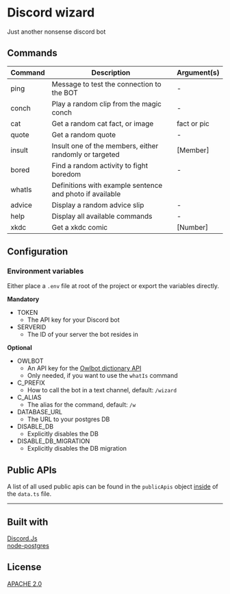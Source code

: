 # Discord wizard

Just another nonsense discord bot

## Commands

| Command | Description | Argument(s) |
| --- | --- | --- |
| ping | Message to test the connection to the BOT | - |
| conch | Play a random clip from the magic conch | - |
| cat | Get a random cat fact, or image | fact or pic |
| quote | Get a random quote | - |
| insult | Insult one of the members, either randomly or targeted | [Member] |
| bored | Find a random activity to fight boredom | - |
| whatIs | Definitions with example sentence and photo if available | <Word> |
| advice | Display a random advice slip | - |
| help | Display all available commands | - |
| xkdc | Get a xkdc comic | [Number] |

## Configuration

### Environment variables

Either place a `.env` file at root of the project or export the variables directly.

**Mandatory**
- TOKEN
  - The API key for your Discord bot
- SERVERID
  - The ID of your server the bot resides in

**Optional**
- OWLBOT
  - An API key for the [Owlbot dictionary API](https://owlbot.info/)
  - Only needed, if you want to use the `whatIs` command
- C_PREFIX
  -  How to call the bot in a text channel, default: `/wizard`
- C_ALIAS
  - The alias for the command, default: `/w`
- DATABASE_URL
  - The URL to your postgres DB
- DISABLE_DB
  - Explicitly disables the DB
- DISABLE_DB_MIGRATION
  - Explicitly disables the DB migration

## Public APIs

A list of all used public apis can be found in the `publicApis` object [inside](https://github.com/UweStolz/discord-wizard/blob/master/data.ts) of the `data.ts` file.  


---  
   
## Built with

[Discord.Js](https://discord.js.org/#/)  
[node-postgres](https://node-postgres.com/)

## License

[APACHE 2.0](LICENSE.md)
